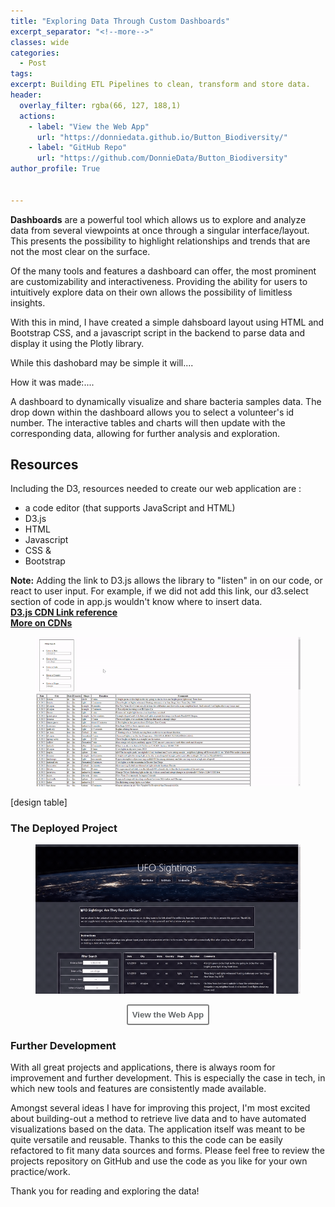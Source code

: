 ```yaml
---
title: "Exploring Data Through Custom Dashboards"
excerpt_separator: "<!--more-->" 
classes: wide
categories:
  - Post
tags:
excerpt: Building ETL Pipelines to clean, transform and store data. 
header:
  overlay_filter: rgba(66, 127, 188,1)
  actions:
    - label: "View the Web App" 
      url: "https://donniedata.github.io/Button_Biodiversity/"
    - label: "GitHub Repo"
      url: "https://github.com/DonnieData/Button_Biodiversity"
author_profile: True 

    
---
```

<b>Dashboards</b> are a powerful tool which allows us to explore and analyze data from several viewpoints at once through a singular interface/layout. This presents the possibility to 
highlight relationships and trends that are not the most clear on the surface. 

Of the many tools and features a dashboard can offer, the most prominent are customizability and interactiveness. Providing the ability for users to intuitively explore data on their own allows the possibility of limitless insights. 

With this in mind, I have created a simple dahsboard layout using HTML and Bootstrap CSS, and a javascript script in the backend to parse data and display it using the Plotly library.  



While this dashobard may be simple it will....

How it was made:....

<p>A dashboard to dynamically visualize and share bacteria samples data. The drop down within the dashboard allows you to select a volunteer's id number. The interactive tables and charts will then update with the corresponding data, allowing for further analysis and exploration.</p>


## Resources 
Including the D3, resources needed to create our web application are : 
  - a code editor (that supports JavaScript and HTML) 
  - D3.js 
  - HTML
  - Javascript 
  - CSS & 
  - Bootstrap 
 


<div class="notice">
<b>Note:</b> Adding the link to D3.js allows the library to "listen" in on our code, or react to user input. For example, if we did not add this link, our d3.select section of code in app.js wouldn't know where to insert data. <br>
  <a href="https://www.cdnpkg.com/d3"><b>D3.js CDN Link reference</b></a><br> 
  <a href="https://www.imperva.com/learn/performance/what-is-cdn-how-it-works/"><b>More on CDNs</b></a>
   </div>
   

<div class="notice">
<figure>
  <a href="/assets/images/ufo/app_test_2.gif"><img src="/assets/images/ufo/app_test_2.gif"></a>
</figure>
</div>


[design table]

### The Deployed Project


<div class="notice" style="text-align: center">
<figure>
  <a href="/assets/images/ufo/app_test_3.gif"><img src="/assets/images/ufo/app_test_3.gif"></a>
</figure>
</div>



<div style="text-align: center"><a href="https://donniedata.github.io/Button_Biodiversity/"><button style="color:#636769; background-color:white; border: 2px solid gray; padding: 7px; border-radius: 3px;" type="button"
onMouseOver="this.style.color='#157198'"
   onMouseOut="this.style.color='#636769'"><b>View the Web App</b></button></a></div>
   
### Further Development 
With all great projects and applications, there is always room for improvement and further development. This is especially the case in tech, in which new tools and features are consistently made available. 

Amongst several ideas I have for improving this project, I'm most excited about building-out a method to retrieve live data and to have automated visualizations based on the data. 
The application itself was meant to be quite versatile and reusable. Thanks to this the code can be easily refactored to fit many data sources and forms. 
Please feel free to review the projects repository on GitHub and use the code as you like for your own practice/work. 

Thank you for reading and exploring the data! 
